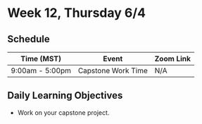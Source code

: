 # Week 12, Thursday 6/4

## Schedule
| Time (MST)                  | Event                             | Zoom Link                                    |
|-----------------------|-----------------------------------|----------------------------------------------|
| 9:00am - 5:00pm | Capstone Work Time | N/A |

## Daily Learning Objectives
- Work on your capstone project.
